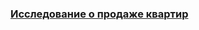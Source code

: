 ### [Исследование о продаже квартир](https://github.com/VlaTz/My_study_projects/tree/main/apartments_for_sale)
